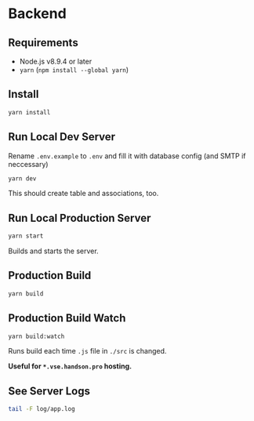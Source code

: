# Backend

## Requirements

- Node.js v8.9.4 or later
- `yarn` (`npm install --global yarn`)

## Install

```sh
yarn install
```

## Run Local Dev Server

Rename `.env.example` to `.env` and fill it with database config (and SMTP if neccessary)

```sh
yarn dev
```

This should create table and associations, too.

## Run Local Production Server

```sh
yarn start
```

Builds and starts the server.

## Production Build

```sh
yarn build
```

## Production Build Watch

```sh
yarn build:watch
```

Runs build each time `.js` file in `./src` is changed.

**Useful for `*.vse.handson.pro` hosting.**

## See Server Logs

```sh
tail -F log/app.log
```
